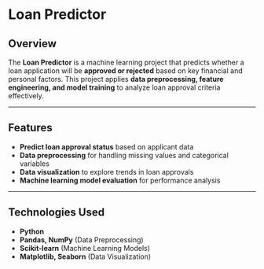 # Loan Predictor   

## Overview  
The **Loan Predictor** is a machine learning project that predicts whether a loan application will be **approved or rejected** based on key financial and personal factors. This project applies **data preprocessing, feature engineering, and model training** to analyze loan approval criteria effectively.  

---

## Features  
- **Predict loan approval status** based on applicant data  
-  **Data preprocessing** for handling missing values and categorical variables  
-  **Data visualization** to explore trends in loan approvals  
-  **Machine learning model evaluation** for performance analysis  

---

## Technologies Used  
-  **Python**  
-  **Pandas, NumPy** (Data Preprocessing)  
-  **Scikit-learn** (Machine Learning Models)  
-  **Matplotlib, Seaborn** (Data Visualization)  

